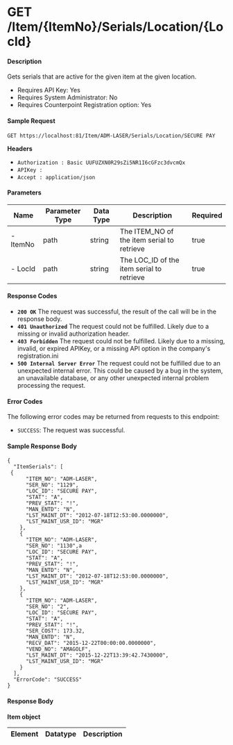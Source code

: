 
# GET /Item/{ItemNo}/Serials/Location/{LocId}

#### Description
Gets serials that are active for the given item at the given location.

- Requires API Key: Yes
- Requires System Administrator: No
- Requires Counterpoint Registration option: Yes

#### Sample Request

`GET https://localhost:81/Item/ADM-LASER/Serials/Location/SECURE PAY`

**Headers**
- `Authorization : Basic UUFUZXN0R29sZi5NR1I6cGFzc3dvcmQx`
- `APIKey : `
- `Accept : application/json`

#### Parameters

Name | Parameter Type | Data Type | Description | Required
---- | -------------- | --------- | -------- | -----------
- ItemNo | path | string | The ITEM_NO of the item serial to retrieve | true
- LocId | path | string | The LOC_ID of the item serial to retrieve | true

#### Response Codes
- **<code>200 OK</code>** The request was successful, the result of the call will be in the response body.
- **<code>401 Unauthorized</code>** The request could not be fulfilled. Likely due to a missing or invalid authorization header.
- **<code>403 Forbidden</code>** The request could not be fulfilled. Likely due to a missing, invalid, or expired APIKey, or a missing API option in the company's registration.ini 
- **<code>500 Internal Server Error</code>** The request could not be fulfilled due to an unexpected internal error. This could be caused by a bug in the system, an unavailable database, or any other unexpected internal problem processing the request.
 
#### Error Codes
The following error codes may be returned from requests to this endpoint:
- `SUCCESS`: The request was successful.

#### Sample Response Body

```
{
  "ItemSerials": [
 {
      "ITEM_NO": "ADM-LASER",
      "SER_NO": "1129",
      "LOC_ID": "SECURE PAY",
      "STAT": "A",
      "PREV_STAT": "!",
      "MAN_ENTD": "N",
      "LST_MAINT_DT": "2012-07-18T12:53:00.0000000",
      "LST_MAINT_USR_ID": "MGR"
    },
    {
      "ITEM_NO": "ADM-LASER",
      "SER_NO": "1130",a
      "LOC_ID": "SECURE PAY",
      "STAT": "A",
      "PREV_STAT": "!",
      "MAN_ENTD": "N",
      "LST_MAINT_DT": "2012-07-18T12:53:00.0000000",
      "LST_MAINT_USR_ID": "MGR"
    },
    {
      "ITEM_NO": "ADM-LASER",
      "SER_NO": "2",
      "LOC_ID": "SECURE PAY",
      "STAT": "A",
      "PREV_STAT": "!",
      "SER_COST": 173.32,
      "MAN_ENTD": "N",
      "RECV_DAT": "2015-12-22T00:00:00.0000000",
      "VEND_NO": "AMAGOLF",
      "LST_MAINT_DT": "2015-12-22T13:39:42.7430000",
      "LST_MAINT_USR_ID": "MGR"
    }
  ],
  "ErrorCode": "SUCCESS"
}
```

#### Response Body

**Item object**

Element | Datatype | Description
------- | -------- | -----------
